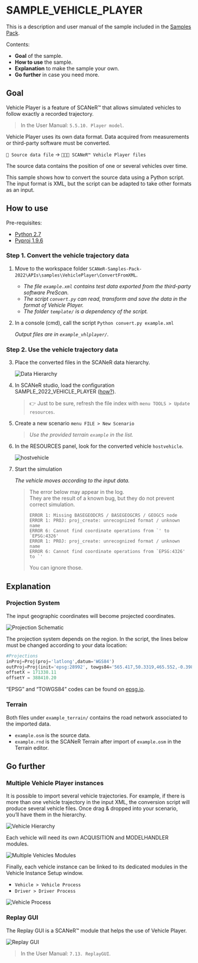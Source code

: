 # SAMPLE_VEHICLE_PLAYER

This is a description and user manual of the sample included in the [Samples Pack](https://github.com/AVSimulation/SCANeR-Samples-Pack).

Contents:
* **Goal** of the sample.
* **How to use** the sample.
* **Explanation** to make the sample your own.
* **Go further** in case you need more.

## Goal

Vehicle Player is a feature of SCANeR™ that allows simulated vehicles to follow exactly a recorded trajectory. 

> In the User Manual: `5.5.10. Player model`.

Vehicle Player uses its own data format. Data acquired from measurements or third-party software must be converted.

`📄 Source data file` → `📄📄📄 SCANeR™ Vehicle Player files`

The source data contains the position of one or several vehicles over time.

This sample shows how to convert the source data using a Python script.
The input format is XML, but the script can be adapted to take other formats as an input.

## How to use

Pre-requisites:
* [Python 2.7](https://www.python.org/downloads/release/python-2716/)
* [Pyproj 1.9.6](https://pypi.org/project/pyproj/1.9.6/)

### Step 1. Convert the vehicle trajectory data

1. Move to the workspace folder `SCANeR-Samples-Pack-2022\APIs\samples\VehiclePlayer\ConvertFromXML`.

   *	*The file `example.xml` contains test data exported from the third-party software PreScan.*
   *	*The script `convert.py` can read, transform and save the data in the format of Vehicle Player.*
   *	*The folder `template/` is a dependency of the script.*

2. In a console (cmd), call the script `Python convert.py example.xml`

   *Output files are in `example_vhlplayer/`.*

### Step 2. Use the vehicle trajectory data

3. Place the converted files in the SCANeR data hierarchy.

   ![Data Hierarchy](assets/data_hierarchy.png)

5. In SCANeR studio, load the configuration SAMPLE_2022_VEHICLE_PLAYER ([how?](../HT_Change_work_environment/HT_Change_work_environment.md)).

   > :point_right: Just to be sure, refresh the file index with `menu TOOLS > Update resources`.

6. Create a new scenario `menu FILE > New Scenario`

   > *Use the provided terrain `example` in the list.*

7. In the RESOURCES panel, look for the converted vehicle `hostvehicle`.

   ![hostvehicle](assets/hostvehicle.png)

8. Start the simulation

   *The vehicle moves according to the input data.*

   > The error below may appear in the log.  
   > They are the result of a known bug, but they do not prevent correct simulation.
   > ```
   > ERROR 1: Missing BASEGEODCRS / BASEGEOGCRS / GEOGCS node 
   > ERROR 1: PROJ: proj_create: unrecognized format / unknown name 
   > ERROR 6: Cannot find coordinate operations from `' to `EPSG:4326' 
   > ERROR 1: PROJ: proj_create: unrecognized format / unknown name 
   > ERROR 6: Cannot find coordinate operations from `EPSG:4326' to `' 
   > ```
   > You can ignore those.

## Explanation

### Projection System

The input geographic coordinates will become projected coordinates.

![Projection Schematic](assets/projection_schematic.png)

The projection system depends on the region. In the script, the lines below must be changed according to your data location:
```python
#Projections
inProj=Proj(proj='latlong',datum='WGS84')
outProj=Proj(init='epsg:28992', towgs84='565.417,50.3319,465.552,-0.398957,0.343988,-1.8774,4.0725')
offsetX = 171338.11
offsetY = 388410.20
```

“EPSG” and “TOWGS84” codes can be found on [epsg.io](https://epsg.io/).

### Terrain

Both files under `example_terrain/` contains the road network associated to the imported data.
*	`example.osm` is the source data.
*	`example.rnd` is the SCANeR Terrain after import of `example.osm` in the Terrain editor.

## Go further

### Multiple Vehicle Player instances

It is possible to import several vehicle trajectories.
For example, if there is more than one vehicle trajectory in the input XML, the conversion script will produce several vehicle files.
Once drag & dropped into your scenario, you’ll have them in the hierarchy.

![Vehicle Hierarchy](assets/vehicle_hierarchy.png)

Each vehicle will need its own ACQUISITION and MODELHANDLER modules.

![Multiple Vehicles Modules](assets/mult_veh_modules.png)

Finally, each vehicle instance can be linked to its dedicated modules in the Vehicle Instance Setup window.

* `Vehicle > Vehicle Process`
* `Driver > Driver Process`

![Vehicle Process](assets/vehicle_process.png)

### Replay GUI

The Replay GUI is a SCANeR™ module that helps the use of Vehicle Player.

![Replay GUI](assets/replay_gui.png)

> In the User Manual: `7.13. ReplayGUI`.
